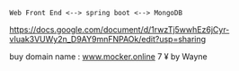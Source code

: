 
```text
Web Front End <--> spring boot <--> MongoDB
```
https://docs.google.com/document/d/1rwzTj5wwhEz6jCyr-vIuak3VUWy2n_D9AY9mnFNPAOk/edit?usp=sharing

buy domain name : www.mocker.online 7 ¥ by Wayne 
